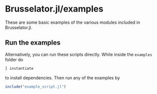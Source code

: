 # Brusselator.jl/examples

These are some basic examples of the various modules included in Brusselator.jl. 

## Run the examples

Alternatively, you can run these scripts directly. While inside the `examples` folder do
```julia
] instantiate
```
to install dependencies. Then run any of the examples by
```julia
include("example_script.jl")
```

